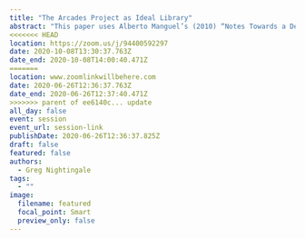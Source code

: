 ```yaml
---
title: "The Arcades Project as Ideal Library"
abstract: "This paper uses Alberto Manguel’s (2010) “Notes Towards a Definition of the Ideal Library” as a starting point to examine the ways in which various writers have tried to characterize, describe, and idealize library spaces and institutions, both real and imagined. I then use Manguel’s thought that “certain books […], in themselves, are an ideal library” (269) to answer the simple yet complex question: In what ways does Walter Benjamin’s The Arcades Project (1999) have the qualities of an ideal library? I conclude with some lessons for other—brick-and-mortar and virtual—libraries"
<<<<<<< HEAD
location: https://zoom.us/j/94400592297
date: 2020-10-08T13:30:37.763Z
date_end: 2020-10-08T14:00:40.471Z
=======
location: www.zoomlinkwillbehere.com
date: 2020-06-26T12:36:37.763Z
date_end: 2020-06-26T12:37:40.471Z
>>>>>>> parent of ee6140c... update
all_day: false
event: session
event_url: session-link
publishDate: 2020-06-26T12:36:37.825Z
draft: false
featured: false
authors:
  - Greg Nightingale
tags:
  - ""
image:
  filename: featured
  focal_point: Smart
  preview_only: false
---
```

